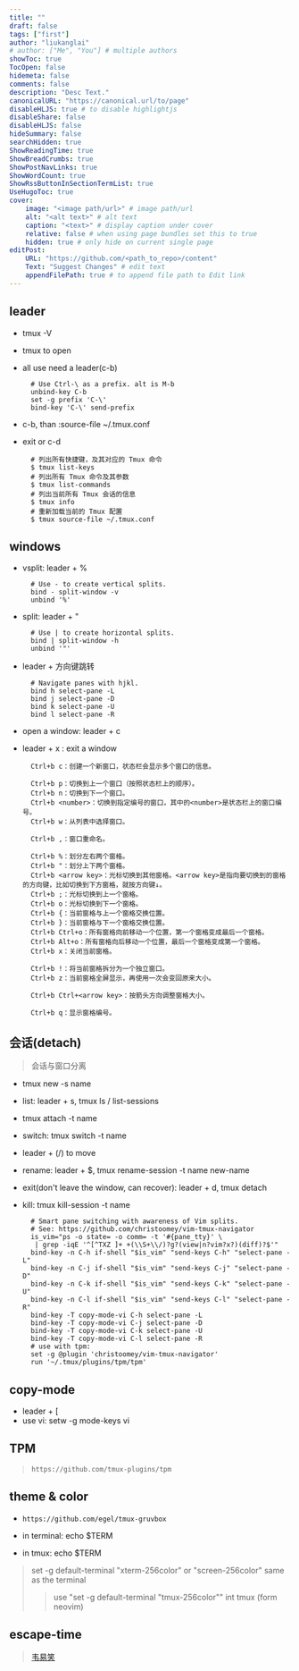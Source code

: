 ```yaml
---
title: ""
draft: false
tags: ["first"]
author: "liukanglai"
# author: ["Me", "You"] # multiple authors
showToc: true
TocOpen: false
hidemeta: false
comments: false
description: "Desc Text."
canonicalURL: "https://canonical.url/to/page"
disableHLJS: true # to disable highlightjs
disableShare: false
disableHLJS: false
hideSummary: false
searchHidden: true
ShowReadingTime: true
ShowBreadCrumbs: true
ShowPostNavLinks: true
ShowWordCount: true
ShowRssButtonInSectionTermList: true
UseHugoToc: true
cover:
    image: "<image path/url>" # image path/url
    alt: "<alt text>" # alt text
    caption: "<text>" # display caption under cover
    relative: false # when using page bundles set this to true
    hidden: true # only hide on current single page
editPost:
    URL: "https://github.com/<path_to_repo>/content"
    Text: "Suggest Changes" # edit text
    appendFilePath: true # to append file path to Edit link
---
```


## leader

- tmux -V
- tmux to open
- all use need a leader(c-b)

        # Use Ctrl-\ as a prefix. alt is M-b
        unbind-key C-b
        set -g prefix 'C-\'
        bind-key 'C-\' send-prefix

- c-b, than :source-file ~/.tmux.conf
- exit or c-d

        # 列出所有快捷键，及其对应的 Tmux 命令
        $ tmux list-keys
        # 列出所有 Tmux 命令及其参数
        $ tmux list-commands
        # 列出当前所有 Tmux 会话的信息
        $ tmux info
        # 重新加载当前的 Tmux 配置
        $ tmux source-file ~/.tmux.conf

## windows

- vsplit: leader + %

        # Use - to create vertical splits.
        bind - split-window -v
        unbind '%'

- split: leader + "

        # Use | to create horizontal splits.
        bind | split-window -h
        unbind '"'

- leader + 方向键跳转

        # Navigate panes with hjkl.
        bind h select-pane -L
        bind j select-pane -D
        bind k select-pane -U
        bind l select-pane -R

- open a window: leader + c
- leader + x : exit a window

        Ctrl+b c：创建一个新窗口，状态栏会显示多个窗口的信息。

        Ctrl+b p：切换到上一个窗口（按照状态栏上的顺序）。
        Ctrl+b n：切换到下一个窗口。
        Ctrl+b <number>：切换到指定编号的窗口，其中的<number>是状态栏上的窗口编号。
        Ctrl+b w：从列表中选择窗口。

        Ctrl+b ,：窗口重命名。

        Ctrl+b %：划分左右两个窗格。
        Ctrl+b "：划分上下两个窗格。
        Ctrl+b <arrow key>：光标切换到其他窗格。<arrow key>是指向要切换到的窗格的方向键，比如切换到下方窗格，就按方向键↓。
        Ctrl+b ;：光标切换到上一个窗格。
        Ctrl+b o：光标切换到下一个窗格。
        Ctrl+b {：当前窗格与上一个窗格交换位置。
        Ctrl+b }：当前窗格与下一个窗格交换位置。
        Ctrl+b Ctrl+o：所有窗格向前移动一个位置，第一个窗格变成最后一个窗格。
        Ctrl+b Alt+o：所有窗格向后移动一个位置，最后一个窗格变成第一个窗格。
        Ctrl+b x：关闭当前窗格。

        Ctrl+b !：将当前窗格拆分为一个独立窗口。
        Ctrl+b z：当前窗格全屏显示，再使用一次会变回原来大小。

        Ctrl+b Ctrl+<arrow key>：按箭头方向调整窗格大小。

        Ctrl+b q：显示窗格编号。

## 会话(detach)

> 会话与窗口分离

- tmux new -s name
- list: leader + s, tmux ls / list-sessions
- tmux attach -t name

- switch: tmux switch -t name
- leader + (/) to move
- rename: leader + $, tmux rename-session -t name new-name

- exit(don't leave the window, can recover): leader + d, tmux detach
- kill: tmux kill-session -t name

        # Smart pane switching with awareness of Vim splits.
        # See: https://github.com/christoomey/vim-tmux-navigator
        is_vim="ps -o state= -o comm= -t '#{pane_tty}' \
         | grep -iqE '^[^TXZ ]+ +(\\S+\\/)?g?(view|n?vim?x?)(diff)?$'"
        bind-key -n C-h if-shell "$is_vim" "send-keys C-h" "select-pane -L"
        bind-key -n C-j if-shell "$is_vim" "send-keys C-j" "select-pane -D"
        bind-key -n C-k if-shell "$is_vim" "send-keys C-k" "select-pane -U"
        bind-key -n C-l if-shell "$is_vim" "send-keys C-l" "select-pane -R"
        bind-key -T copy-mode-vi C-h select-pane -L
        bind-key -T copy-mode-vi C-j select-pane -D
        bind-key -T copy-mode-vi C-k select-pane -U
        bind-key -T copy-mode-vi C-l select-pane -R
        # use with tpm:
        set -g @plugin 'christoomey/vim-tmux-navigator'
        run '~/.tmux/plugins/tpm/tpm'

## copy-mode

- leader + [
- use vi: setw -g mode-keys vi

## TPM

> `https://github.com/tmux-plugins/tpm`

## theme & color

- `https://github.com/egel/tmux-gruvbox`

- in terminal: echo $TERM
- in tmux: echo $TERM

> set -g default-terminal "xterm-256color" or "screen-256color" same as the terminal
>
> > use "set -g default-terminal "tmux-256color"" int tmux (form neovim)

## escape-time

> [韦易笑](https://zhuanlan.zhihu.com/p/47801331)
